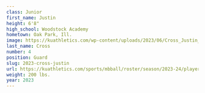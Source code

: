 ```yaml
---
class: Junior
first_name: Justin
height: 6'8"
high_school: Woodstock Academy
hometown: Oak Park, Ill.
image: https://kuathletics.com/wp-content/uploads/2023/06/Cross_Justin_2023-600x400.jpg
last_name: Cross
number: 4
position: Guard
slug: 2023-cross-justin
url: https://kuathletics.com/sports/mbball/roster/season/2023-24/player/justin-cross/
weight: 200 lbs.
year: 2023
---
```

